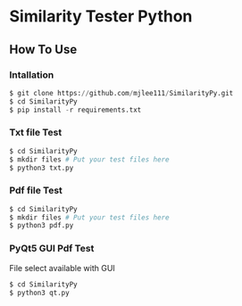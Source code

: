 # Similarity Tester Python
## How To Use
### Intallation
```python
$ git clone https://github.com/mjlee111/SimilarityPy.git
$ cd SimilarityPy
$ pip install -r requirements.txt
```
### Txt file Test
```python
$ cd SimilarityPy
$ mkdir files # Put your test files here
$ python3 txt.py
```
### Pdf file Test
```python
$ cd SimilarityPy
$ mkdir files # Put your test files here
$ python3 pdf.py
```
### PyQt5 GUI Pdf Test
File select available with GUI
```python
$ cd SimilarityPy
$ python3 qt.py
```